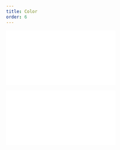 ```yaml
---
title: Color
order: 6
---
```


<embed src="@/docs/common/style.md"></embed>

<embed src="@/docs/common/layer/color.md"></embed>
